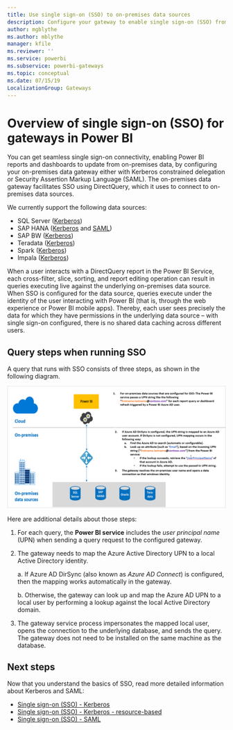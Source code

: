 ```yaml
---
title: Use single sign-on (SSO) to on-premises data sources
description: Configure your gateway to enable single sign-on (SSO) from Power BI to on-premises data sources.
author: mgblythe
ms.author: mblythe
manager: kfile
ms.reviewer: ''
ms.service: powerbi
ms.subservice: powerbi-gateways
ms.topic: conceptual
ms.date: 07/15/19
LocalizationGroup: Gateways
---
```


# Overview of single sign-on (SSO) for gateways in Power BI

You can get seamless single sign-on connectivity, enabling Power BI reports and dashboards to update from on-premises data, by configuring your on-premises data gateway either with Kerberos constrained delegation or Security Assertion Markup Language (SAML). The on-premises data gateway facilitates SSO using DirectQuery, which it uses to connect to on-premises data sources.

We currently support the following data sources:

* SQL Server ([Kerberos](service-gateway-sso-kerberos.md))
* SAP HANA ([Kerberos](service-gateway-sso-kerberos.md) and [SAML](service-gateway-sso-saml.md))
* SAP BW ([Kerberos](service-gateway-sso-kerberos.md))
* Teradata ([Kerberos](service-gateway-sso-kerberos.md))
* Spark ([Kerberos](service-gateway-sso-kerberos.md))
* Impala ([Kerberos](service-gateway-sso-kerberos.md))

When a user interacts with a DirectQuery report in the Power BI Service, each cross-filter, slice, sorting, and report editing operation can result in queries executing live against the underlying on-premises data source. When SSO is configured for the data source, queries execute under the identity of the user interacting with Power BI (that is, through the web experience or Power BI mobile apps). Thereby, each user sees precisely the data for which they have permissions in the underlying data source – with single sign-on configured, there is no shared data caching across different users.

## Query steps when running SSO

A query that runs with SSO consists of three steps, as shown in the following diagram.

![SSO query steps](media/service-gateway-sso-overview/sso-query-steps.png)

Here are additional details about those steps:

1. For each query, the **Power BI service** includes the *user principal name* (UPN) when sending a query request to the configured gateway.

2. The gateway needs to map the Azure Active Directory UPN to a local Active Directory identity.

   a.  If Azure AD DirSync (also known as *Azure AD Connect*) is configured, then the mapping works automatically in the gateway.

   b.  Otherwise, the gateway can look up and map the Azure AD UPN to a local user by performing a lookup against the local Active Directory domain.

3. The gateway service process impersonates the mapped local user, opens the connection to the underlying database, and sends the query. The gateway does not need to be installed on the same machine as the database.

## Next steps

Now that you understand the basics of SSO, read more detailed information about Kerberos and SAML:

* [Single sign-on (SSO) - Kerberos](service-gateway-sso-kerberos.md)
* [Single sign-on (SSO) - Kerberos - resource-based](service-gateway-sso-kerberos-resource.md)
* [Single sign-on (SSO) - SAML](service-gateway-sso-saml.md)

